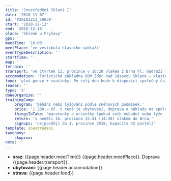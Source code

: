 ```yaml
---
title: 'Soustředění Sklené I'
date: '2018-11-07'
id: 'P20181213_50839'
start: '2018-12-13'
end: '2018-12-16'
place: 'Sklené u Fryšavy'
gps: ''
meetTime: '16:00'
meetPlace: 've vestibulu hlavního nádraží'
eventTypeDescription: ''
startTime: ''
map: ''
terrain: ''
transport: 've čtvrtek 13. prosince v 16:20 vlakem z Brna hl. nádraží (sraz 16:00 ve vestibulu nádraží. Jízdenku zakoupit do stanice Žďár nad Sázavou (R 976). Ve Žďáru přestup na autobus směr Sněžné, odjezd 17:50.'
accomodation: 'Turistická základna DDM Žďár nad Sázavou Sklené – klasické místo našich soustředění. Ubytování na postelích v povlečených peřinách. WC a sprcha na pokoji.'
food: 'plná penze + svačinky. Po celý den bude k dispozici společný čaj.'
leader: ''
type: 'S'
doWeOrganize: ''
trainingCamp:
    program: 'běhání nebo lyžování podle sněhových podmínek.'
    price: '1 200,– Kč. V ceně je ubytování, doprava a náklady na společné jídlo. Peníze se platí přes oddílový účet a příslušné částky se objeví u každého v členské sekci.'
    thingsToTake: 'maratonky a orientky (pokud sníh nebude) nebo lyže (pokud sníh bude), věci co běžně potřebujete, tréninkový deník, hry na dlouhé zimní večery, dárky pod vánoční stromeček a další dle toho co Vás napadne.'
    return: 'v neděli 16. prosince 15:41 (14:30) vlakem do Brna.'
    signups: 'nejpozději do 1. prosince 2018, kapacita 42 postelí'
template: soustredeni
taxonomy:
    skupina:
note: ''
---
```

* **sraz**: {{page.header.meetTime}} {{page.header.meetPlace}}. Doprava {{page.header.transport}}.
* **ubytování**: {{page.header.accomodation}}
* **strava**: {{page.header.food}}
